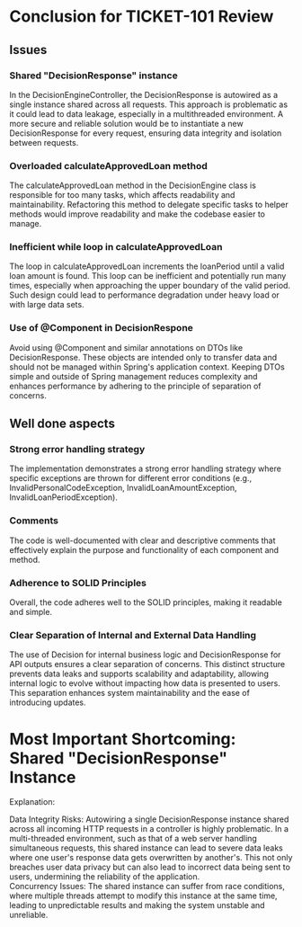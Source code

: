 # Conclusion for TICKET-101 Review

## Issues

### Shared "DecisionResponse" instance
In the DecisionEngineController, the DecisionResponse is autowired as a single instance shared across all requests. 
This approach is problematic as it could lead to data leakage, especially in a multithreaded environment. 
A more secure and reliable solution would be to instantiate a new DecisionResponse for every request, ensuring data integrity and isolation between requests.

### Overloaded calculateApprovedLoan method
The calculateApprovedLoan method in the DecisionEngine class is responsible for too many tasks, 
which affects readability and maintainability. Refactoring this method to delegate specific tasks to helper 
methods would improve readability and make the codebase easier to manage.

### Inefficient while loop in calculateApprovedLoan
The loop in calculateApprovedLoan increments the loanPeriod until a valid loan amount is found. This loop can be 
inefficient and potentially run many times, especially when approaching the upper boundary of the valid period. 
Such design could lead to performance degradation under heavy load or with large data sets.

### Use of @Component in DecisionRespone
Avoid using @Component and similar annotations on DTOs like DecisionResponse. These objects are intended only to transfer data and should not be 
managed within Spring's application context. Keeping DTOs simple and outside of Spring management reduces complexity and enhances performance by adhering to the principle of separation of concerns.
## Well done aspects

### Strong error handling strategy
The implementation demonstrates a strong error handling strategy where specific exceptions are thrown for different error conditions (e.g., InvalidPersonalCodeException, InvalidLoanAmountException, InvalidLoanPeriodException). 

### Comments
The code is well-documented with clear and descriptive comments that effectively explain the purpose and functionality of each component and method. 

### Adherence to SOLID Principles
Overall, the code adheres well to the SOLID principles, making it readable and simple.

### Clear Separation of Internal and External Data Handling
The use of Decision for internal business logic and DecisionResponse for API outputs ensures a clear separation of concerns. This distinct structure prevents data leaks and supports scalability and adaptability, allowing internal logic to evolve without impacting how data is presented to users. 
This separation enhances system maintainability and the ease of introducing updates.


# Most Important Shortcoming: Shared "DecisionResponse" Instance
Explanation:

Data Integrity Risks: Autowiring a single DecisionResponse instance shared across all incoming HTTP requests in a controller is highly problematic. In a multi-threaded environment, such as that of a web server handling simultaneous requests, this shared instance can lead to severe data leaks where one user's response data gets overwritten by another's. This not only breaches user data privacy but can also lead to incorrect data being sent to users, undermining the reliability of the application. <br>
Concurrency Issues: The shared instance can suffer from race conditions, where multiple threads attempt to modify this instance at the same time, leading to unpredictable results and making the system unstable and unreliable.